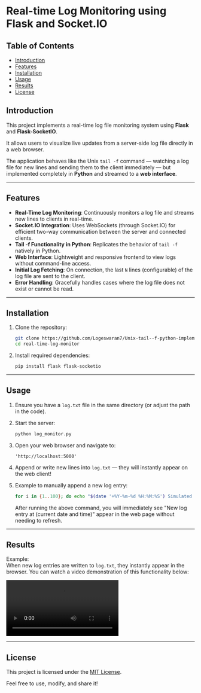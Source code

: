 # Real-time Log Monitoring using Flask and Socket.IO

## Table of Contents

- [Introduction](#introduction)
- [Features](#features)
- [Installation](#installation)
- [Usage](#usage)
- [Results](#results)
- [License](#license)

## Introduction

This project implements a real-time log file monitoring system using **Flask** and **Flask-SocketIO**.

It allows users to visualize live updates from a server-side log file directly in a web browser.

The application behaves like the Unix `tail -f` command — watching a log file for new lines and sending them to the client immediately — but implemented completely in **Python** and streamed to a **web interface**.

---

## Features

- **Real-Time Log Monitoring**: Continuously monitors a log file and streams new lines to clients in real-time.
- **Socket.IO Integration**: Uses WebSockets (through Socket.IO) for efficient two-way communication between the server and connected clients.
- **Tail -f Functionality in Python**: Replicates the behavior of `tail -f` natively in Python.
- **Web Interface**: Lightweight and responsive frontend to view logs without command-line access.
- **Initial Log Fetching**: On connection, the last `N` lines (configurable) of the log file are sent to the client.
- **Error Handling**: Gracefully handles cases where the log file does not exist or cannot be read.

---

## Installation

1. Clone the repository:

    ```bash
    git clone https://github.com/Logeswaran7/Unix-tail--f-python-implementation.git
    cd real-time-log-monitor
    ```

2. Install required dependencies:

    ```bash
    pip install flask flask-socketio
    ```

---

## Usage

1. Ensure you have a `log.txt` file in the same directory (or adjust the path in the code).

2. Start the server:

    ```bash
    python log_monitor.py
    ```

3. Open your web browser and navigate to:

    ```text
    'http://localhost:5000'
    
    ```

4. Append or write new lines into `log.txt` — they will instantly appear on the web client!

5. Example to manually append a new log entry:

    ```bash
    for i in {1..100}; do echo "$(date '+%Y-%m-%d %H:%M:%S') Simulated log file entry #$i" >> log.txt; sleep 1; done
    ```

    After running the above command, you will immediately see "New log entry at (current date and time)" appear in the web page without needing to refresh.

---

## Results

Example:  
When new log entries are written to `log.txt`, they instantly appear in the browser. You can watch a video demonstration of this functionality below:

![Live Log Monitoring Video](output.mp4)

---

## License

This project is licensed under the [MIT License](LICENSE).

Feel free to use, modify, and share it!
